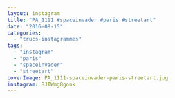 ```yaml
---
layout: instagram
title: "PA_1111 #spaceinvader #paris #streetart"
date: "2016-08-15"
categories: 
  - "trucs-instagrammes"
tags: 
  - "instagram"
  - "paris"
  - "spaceinvader"
  - "streetart"
coverImage: PA_1111-spaceinvader-paris-streetart.jpg
instagram: BJIWmg8gonk
---
```

